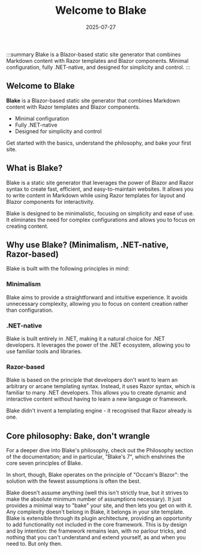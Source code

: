 ﻿---
title: 'Welcome to Blake'
date: 2025-07-27
image: images/blake-logo.png
tags: []
description: "Explains the purpose and features of Blake, a Blazor-based static site generator."
iconIdentifier: "bi bi-plus-square-fill-nav-menu"
pageOrder: 1
category: "Getting Started"
---

:::summary
Blake is a Blazor-based static site generator that combines Markdown content with Razor templates and Blazor components. Minimal configuration, fully .NET-native, and designed for simplicity and control.
:::

## Welcome to Blake

**Blake** is a Blazor-based static site generator that combines Markdown content with Razor templates and Blazor components.

- Minimal configuration
- Fully .NET-native
- Designed for simplicity and control

Get started with the basics, understand the philosophy, and bake your first site.

## What is Blake?

Blake is a static site generator that leverages the power of Blazor and Razor syntax to create fast, efficient, and easy-to-maintain websites. It allows you to write content in Markdown while using Razor templates for layout and Blazor components for interactivity.

Blake is designed to be minimalistic, focusing on simplicity and ease of use. It eliminates the need for complex configurations and allows you to focus on creating content.

## Why use Blake? (Minimalism, .NET-native, Razor-based)

Blake is built with the following principles in mind:

### Minimalism

Blake aims to provide a straightforward and intuitive experience. It avoids unnecessary complexity, allowing you to focus on content creation rather than configuration.

### .NET-native

Blake is built entirely in .NET, making it a natural choice for .NET developers. It leverages the power of the .NET ecosystem, allowing you to use familiar tools and libraries.

### Razor-based

Blake is based on the principle that developers don't want to learn an arbitrary or arcane templating syntax. Instead, it uses Razor syntax, which is familiar to many .NET developers. This allows you to create dynamic and interactive content without having to learn a new language or framework.

Blake didn't invent a templating engine - it recognised that Razor already is one.

## Core philosophy: Bake, don't wrangle

For a deeper dive into Blake's philosophy, check out the Philosophy section of the documentation; and in particular, "Blake's 7", which enshrines the core seven principles of Blake.

In short, though, Blake operates on the principle of "Occam's Blazor": the solution with the fewest assumptions is often the best.

Blake doesn't assume anything (well this isn't strictly true, but it strives to make the absolute minimum number of assumptions necessary). It just provides a minimal way to "bake" your site, and then lets you get on with it. Any complexity doesn't belong in Blake, it belongs in your site template. Blake is extensible through its plugin architecture, providing an opportunity to add functionality not included in the core framework. This is by design and by intention: the framework remains lean, with no parlour tricks, and nothing that you can't understand and extend yourself, as and when you need to. But only then.
